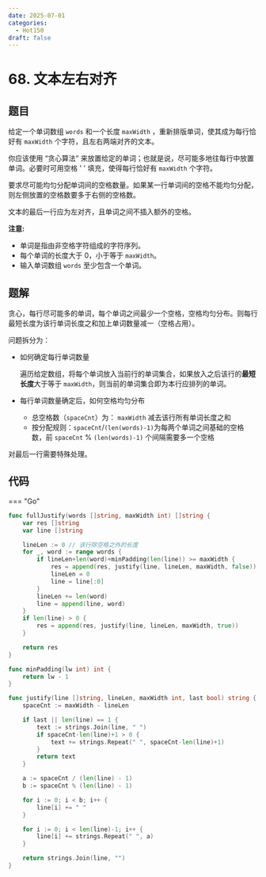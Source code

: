 ```yaml
---
date: 2025-07-01
categories:
  - Hot150
draft: false
---
```


# 68. 文本左右对齐

## 题目
给定一个单词数组 `words` 和一个长度 `maxWidth` ，重新排版单词，使其成为每行恰好有 `maxWidth` 个字符，且左右两端对齐的文本。

你应该使用 “贪心算法” 来放置给定的单词；也就是说，尽可能多地往每行中放置单词。必要时可用空格 ' ' 填充，使得每行恰好有 `maxWidth` 个字符。

要求尽可能均匀分配单词间的空格数量。如果某一行单词间的空格不能均匀分配，则左侧放置的空格数要多于右侧的空格数。

文本的最后一行应为左对齐，且单词之间不插入额外的空格。

**注意:**

- 单词是指由非空格字符组成的字符序列。
- 每个单词的长度大于 0，小于等于 `maxWidth`。
- 输入单词数组 `words` 至少包含一个单词。

## 题解

贪心，每行尽可能多的单词，每个单词之间最少一个空格，空格均匀分布。则每行最短长度为该行单词长度之和加上单词数量减一（空格占用）。

问题拆分为：

- 如何确定每行单词数量

    遍历给定数组，将每个单词放入当前行的单词集合，如果放入之后该行的**最短长度**大于等于 `maxWidth`，则当前的单词集合即为本行应排列的单词。

- 每行单词数量确定后，如何空格均匀分布
    - 总空格数（`spaceCnt`）为： `maxWidth` 减去该行所有单词长度之和
    - 按分配规则：`spaceCnt`/`(len(words)-1)`为每两个单词之间基础的空格数，前 `spaceCnt` % `(len(words)-1)` 个间隔需要多一个空格

对最后一行需要特殊处理。
## 代码

=== "Go"
```go
func fullJustify(words []string, maxWidth int) []string {
	var res []string
	var line []string

	lineLen := 0 // 该行除空格之外的长度
	for _, word := range words {
		if lineLen+len(word)+minPadding(len(line)) >= maxWidth {
			res = append(res, justify(line, lineLen, maxWidth, false))
			lineLen = 0
			line = line[:0]
		}
		lineLen += len(word)
		line = append(line, word)
	}
	if len(line) > 0 {
		res = append(res, justify(line, lineLen, maxWidth, true))
	}

	return res
}

func minPadding(lw int) int {
	return lw - 1
}

func justify(line []string, lineLen, maxWidth int, last bool) string {
	spaceCnt := maxWidth - lineLen

	if last || len(line) == 1 {
		text := strings.Join(line, " ")
		if spaceCnt-len(line)+1 > 0 {
			text += strings.Repeat(" ", spaceCnt-len(line)+1)
		}
		return text
	}

	a := spaceCnt / (len(line) - 1)
	b := spaceCnt % (len(line) - 1)

	for i := 0; i < b; i++ {
		line[i] += " "
	}

	for i := 0; i < len(line)-1; i++ {
		line[i] += strings.Repeat(" ", a)
	}

	return strings.Join(line, "")
}
```